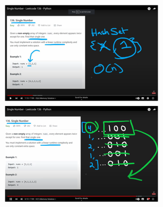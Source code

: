 <br>

<p align="center">
  <img src="./2.png" alt="image"/>
</p>
<p align="center">
  <img src="./1.png" alt="image"/>
</p>

<br>